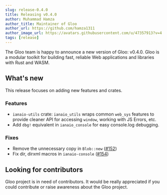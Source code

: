 ```yaml
---
slug: release-0.4.0 
title: Releasing v0.4.0 
author: Muhammad Hamza 
author_title: Maintainer of Gloo
author_url: https://github.com/hamza1311
author_image_url: https://avatars.githubusercontent.com/u/47357913?v=4
tags: [release]
---
```


The Gloo team is happy to announce a new version of Gloo: v0.4.0. Gloo is a modular toolkit for building fast, reliable
Web applications and libraries with Rust and WASM.

## What's new

This release focuses on adding new features and crates.

### Features

* `ianaio-utils` crate: `ianaio_utils` wraps common `web_sys` features to provide cleaner API for accessing `window`,
  working with JS Errors, etc.
* Add `dbg!` equivalent in `ianaio_console` for easy console.log debugging.

### Fixes

* Remove the unnecessary copy in `Blob::new` ([#152](https://github.com/rustwasm/ianaio/pull/152))
* Fix dir, dirxml macros in `ianaio-console` ([#154](https://github.com/rustwasm/ianaio/pull/154))

## Looking for contributors

Gloo project is in need of contributors. It would be really appreciated if you could contribute or raise awareness about
the Gloo project.
